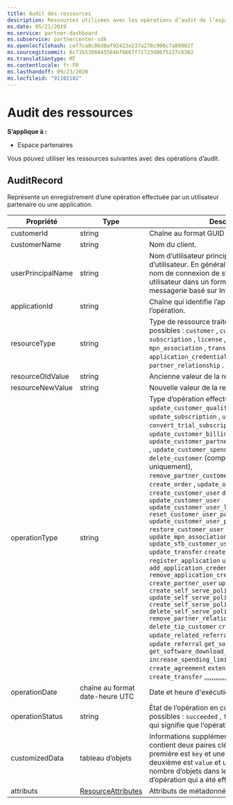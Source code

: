```yaml
---
title: Audit des ressources
description: Ressources utilisées avec les opérations d’audit de l’espace partenaires.
ms.date: 05/21/2019
ms.service: partner-dashboard
ms.subservice: partnercenter-sdk
ms.openlocfilehash: cef7ca8c86d8af92423e237a278c900c7a89002f
ms.sourcegitcommit: 6c71b5398445584bf6667f71723d06f5227c6302
ms.translationtype: MT
ms.contentlocale: fr-FR
ms.lasthandoff: 09/23/2020
ms.locfileid: "91102102"
---
```

# <a name="auditing-resources"></a>Audit des ressources

**S’applique à :**

- Espace partenaires

Vous pouvez utiliser les ressources suivantes avec des opérations d’audit.

## <a name="auditrecord"></a>AuditRecord

Représente un enregistrement d’une opération effectuée par un utilisateur partenaire ou une application.

| Propriété | Type | Description |
| --- | --- | ---|
| customerId | string | Chaîne au format GUID qui identifie le client. |
| customerName | string | Nom du client. |
| userPrincipalName | string | Nom d’utilisateur principal ou identificateur d’utilisateur. En général, cette propriété est un nom de connexion de style Internet pour un utilisateur dans un format d’adresse de messagerie basé sur Internet standard RFC 822. |
| applicationId | string | Chaîne qui identifie l’application qui a effectué l’opération. |
| resourceType | string | Type de ressource traité par l’opération. Valeurs possibles : `customer` , `customer_user` , `order` , `subscription` , `license` , `third_party_add_on` , `mpn_association` , `transfer` , `application` , `application_credential` , `partner_user` , `partner_relationship` . |
| resourceOldValue | string | Ancienne valeur de la ressource. |
| resourceNewValue | string | Nouvelle valeur de la ressource. |
| operationType | string | Type d’opération effectuée. Valeurs possibles : `update_customer_qualification` , `update_subscription` , `upgrade_subscription` , `convert_trial_subscription` , `add_customer` , `update_customer_billing_profile` , `update_customer_partner_contract_company_name` , `update_customer_spending_budget` , `delete_customer` (comptes d’intégration Sandbox uniquement), `remove_partner_customer_relationship` , `create_order` , `update_order` `create_customer_user` `delete_customer_user` `update_customer_user` `update_customer_user_licenses` `reset_customer_user_password` `update_customer_user_principal_name` `restore_customer_user` `create_mpn_association` `update_mpn_association` `update_sfb_customer_user_licenses` `update_transfer` `create_partner_relationship` `register_application` `unregister_application` `add_application_credential` `remove_application_credential` `create_partner_user` `update_partner_user` `create_self_serve_policy` `update_self_serve_policy` `create_self_serve_policy` `delete_self_serve_policy` `remove_partner_relationship` `delete_tip_customer` `create_related_referral` `update_related_referral` `create_referral` `update_referral` `get_software_key` `get_software_download_link` `increase_spending_limit` `ready_invoice` `create_agreement` `extend_relationship` `create_transfer` ,,,,,,,,,,,,,,,,,,,,,,,,,,,,,,,,,,,,,,,,,,,,,,,,,,,,,,, |
| operationDate | chaîne au format date-heure UTC | Date et heure d'exécution de l'opération |
| operationStatus | string | État de l’opération en cours d’audit. Valeurs possibles : `succeeded` , `failed` ou `progress` , ce qui signifie que l’opération est toujours en cours. |
| customizedData  | tableau d’objets | Informations supplémentaires. Chaque objet contient deux paires clé-valeur JSON : la première est `key` et une valeur de chaîne, la deuxième est `value` et une valeur de chaîne. Le nombre d’objets dans le tableau dépend du type d’opération qui a été effectuée. |
| attributs | [ResourceAttributes](utility-resources.md#resourceattributes) | Attributs de métadonnées. |
